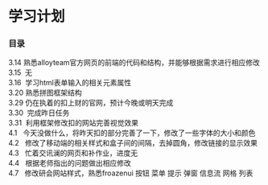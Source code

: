   
学习计划
===========================
### 目录
3.14  熟悉alloyteam官方网页的前端的代码和结构，并能够根据需求进行相应修改<br>
3.15  无<br>
3.16  学习html表单输入的相关元素属性<br>
3.20  熟悉拼图框架结构<br>
3.29  仍在执着的扣上财的官网，预计今晚或明天完成<br>
3.30  完成昨日任务<br>
3.31  利用框架修改扣的网站完善视觉效果<br>
4.1   今天没做什么，将昨天扣的部分完善了一下，修改了一些字体的大小和颜色<br>
4.2   修改了移动端的相关样式和盒子间的间隔，去掉圆角，修改链接的显示效果<br>
4.3   忙着交讯澜的网页和补作业，进度无<br>
4.4   根据老师指出的问题做出相应修改<br>
4.7   修改研会网站样式，熟悉froazenui 按钮 菜单 提示 弹窗 信息流 网格 列表

